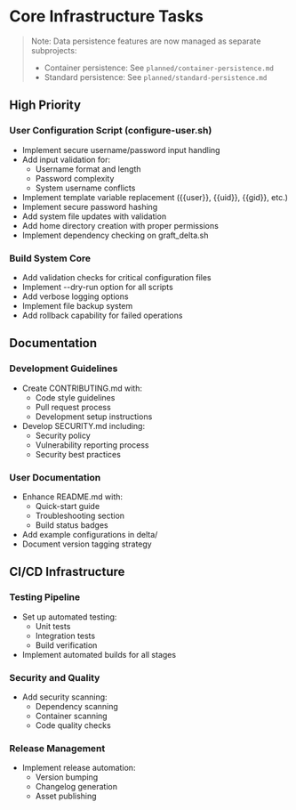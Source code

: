 # Core Infrastructure Tasks

> Note: Data persistence features are now managed as separate subprojects:
> - Container persistence: See `planned/container-persistence.md`
> - Standard persistence: See `planned/standard-persistence.md`

## High Priority

### User Configuration Script (configure-user.sh)
- Implement secure username/password input handling
- Add input validation for:
    - Username format and length
    - Password complexity
    - System username conflicts
- Implement template variable replacement ({{user}}, {{uid}}, {{gid}}, etc.)
- Implement secure password hashing
- Add system file updates with validation
- Add home directory creation with proper permissions
- Implement dependency checking on graft_delta.sh

### Build System Core
- Add validation checks for critical configuration files
- Implement --dry-run option for all scripts
- Add verbose logging options
- Implement file backup system
- Add rollback capability for failed operations

## Documentation

### Development Guidelines
- Create CONTRIBUTING.md with:
    - Code style guidelines
    - Pull request process
    - Development setup instructions
- Develop SECURITY.md including:
    - Security policy
    - Vulnerability reporting process
    - Security best practices

### User Documentation
- Enhance README.md with:
    - Quick-start guide
    - Troubleshooting section
    - Build status badges
- Add example configurations in delta/
- Document version tagging strategy

## CI/CD Infrastructure

### Testing Pipeline
- Set up automated testing:
    - Unit tests
    - Integration tests
    - Build verification
- Implement automated builds for all stages

### Security and Quality
- Add security scanning:
    - Dependency scanning
    - Container scanning
    - Code quality checks

### Release Management
- Implement release automation:
    - Version bumping
    - Changelog generation
    - Asset publishing

